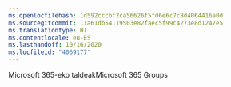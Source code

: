 ```yaml
---
ms.openlocfilehash: 1d592cccbf2ca56626f5fd6e6c7c8d4064416a0d
ms.sourcegitcommit: 11a61db54119503e82faec5f99c4273e8d1247e5
ms.translationtype: HT
ms.contentlocale: eu-ES
ms.lasthandoff: 10/16/2020
ms.locfileid: "4069177"
---
```

<span data-ttu-id="aa66a-101">Microsoft 365-eko taldeak</span><span class="sxs-lookup"><span data-stu-id="aa66a-101">Microsoft 365 Groups</span></span>